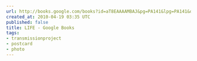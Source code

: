 ```yaml
---
url: http://books.google.com/books?id=aT8EAAAAMBAJ&pg=PA141&lpg=PA141&dq=life+magazine+cat+magnets+upside+down&source=bl&ots=xuob-If4Hj&sig=4RvShQbtnxejzmyQQAIuUa9czw8&hl=en&ei=w5PLS8ymLY2yNomYgboF&sa=X&oi=book_result&ct=result&resnum=1&ved=0CAYQ6AEwAA#v=onepage&q&f=false
created_at: 2010-04-19 03:35 UTC
published: false
title: LIFE - Google Books
tags:
- transmissionproject
- postcard
- photo
---
```



